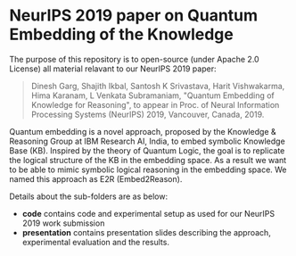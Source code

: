 # NeurIPS 2019 paper on Quantum Embedding of the Knowledge

The purpose of this repository is to open-source (under Apache 2.0 License) all material relavant to our NeurIPS 2019 paper:
> Dinesh Garg, Shajith Ikbal, Santosh K Srivastava, Harit Vishwakarma, Hima Karanam, L Venkata Subramaniam, "Quantum Embedding of Knowledge for Reasoning", to appear in Proc. of Neural Information Processing Systems (NeurIPS) 2019, Vancouver, Canada, 2019.

Quantum embedding is a novel approach, proposed by the Knowledge & Reasoning Group at IBM Research AI, India, to embed symbolic Knowledge Base (KB). Inspired by the theory of Quantum Logic, the goal is to replicate the logical structure of the KB in the embedding space. As a result we want to be able to mimic symbolic logical reasoning in the embedding space. We named this approach as E2R (Embed2Reason).


Details about the sub-folders are as below:
  * **code** contains code and experimental setup as used for our NeurIPS 2019 work submission
  * **presentation** contains presentation slides describing the approach, experimental evaluation and the results.
